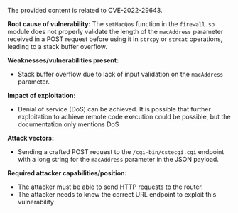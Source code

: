The provided content is related to CVE-2022-29643.

**Root cause of vulnerability:**
The `setMacQos` function in the `firewall.so` module does not properly validate the length of the `macAddress` parameter received in a POST request before using it in `strcpy` or `strcat` operations, leading to a stack buffer overflow.

**Weaknesses/vulnerabilities present:**
- Stack buffer overflow due to lack of input validation on the `macAddress` parameter.

**Impact of exploitation:**
- Denial of service (DoS) can be achieved. It is possible that further exploitation to achieve remote code execution could be possible, but the documentation only mentions DoS

**Attack vectors:**
- Sending a crafted POST request to the `/cgi-bin/cstecgi.cgi` endpoint with a long string for the `macAddress` parameter in the JSON payload.

**Required attacker capabilities/position:**
- The attacker must be able to send HTTP requests to the router.
- The attacker needs to know the correct URL endpoint to exploit this vulnerability